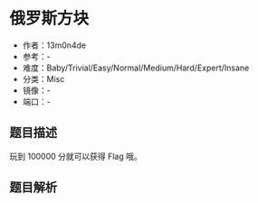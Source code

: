 # 俄罗斯方块

- 作者：13m0n4de
- 参考：-
- 难度：Baby/Trivial/Easy/Normal/Medium/Hard/Expert/Insane
- 分类：Misc
- 镜像：-
- 端口：-

## 题目描述

玩到 100000 分就可以获得 Flag 哦。

## 题目解析

